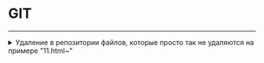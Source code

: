 # GIT

---

<details>
    <summary>Удаление в репозитории файлов, которые просто так не удаляются на примере "11.html~"</summary>

Сначала проверьте статус файлов
```git status```

Удалите файл двумя способами

Способ 1
```git rm --cached "11.html~"```

Если первый способ не помог, попробуйте второй
```git rm -f --cached "11.html~"```

Зафиксируйте изменения
```git commit -m "Удален временный файл 11.html~"```

Отправьте изменения на GitHub
```git push```
</details>